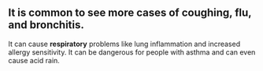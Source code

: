 ## It is common to see more cases of coughing, flu, and bronchitis.
 
It can cause **respiratory** problems like lung inflammation and increased allergy sensitivity. It can be dangerous for people with asthma and can even cause acid rain.
